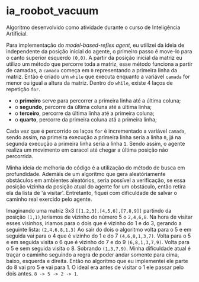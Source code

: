 # ia_roobot_vacuum
Algoritmo desenvolvido como atividade durante o curso de Inteligência Artificial. 

Para implementação do *model-based-reflex agent*, eu utilizei da ideia de independente da posição inicial do agente, o primeiro passo é move-lo para o canto superior esquerdo `(0,0)`. A partir da posição inicial da matriz eu utilizo um método que percorre toda a matriz, esse método funciona a partir de camadas, a `camada` começa em `0` representando a primeira linha da matriz. Então é criado um `while` que executa enquanto a variável `camada` for menor ou igual a altura da matriz. Dentro do `while`, existe 4 laços de repetição `for`.

- o **primeiro** serve para percorrer a primeira linha até a última coluna;
- o **segundo**, percorre da última coluna até a última linha;
- o **terceiro**, percorre da última linha até a primeira coluna;
- o **quarto**, percorre da primeira coluna atá a primeira linha;

Cada vez que é percorrido os laços `for` é incrementado a variável `camada`, sendo assim, na primeira execução a primeira linha seria a linha `0`, já na segunda execução a primeira linha seria a linha `1`. Sendo assim, o agente realiza um movimento em caracol até chegar a última posição não percorrida.

Minha ideia de melhoria do código é a utilização do método de busca em profundidade. Ademáis de um algoritmo que gera aleatóriamente obstáculos em ambientes aleatórios, seria possível a verificação, se essa posição vizinha da posição atual do agente for um obstáculo, então retira ela da lista de 'à visitar'. Entretanto, fiquei com dificuldade de salvar o caminho real exercido pelo agente.

Imaginando uma matriz 3x3 `[[1,2,3],[4,5,6],[7,8,9]]` partindo da posição `(1,1)`,teriamos de vizinho do número 5 o `2,4,6,8`. Na hora de visitar esses visinhos, iriamos para o dois que é vizinho do 1 e do 3, gerando a seguinte lista: `(2,4,6,8,1,3)` Ao sair do dois o algoritmo volta para o 5 e em seguida vai para o 4 que é vizinho do 1 e do 7 `(4,6,8,1,3,7)`. Volta para o 5 e em seguida visita o 6 que é vizinho do 7 e do 9 `(6,8,1,3,7,9)`. Volta para o 5 e sem seguida visita o 8. Sobrando `(1,3,7,9)`. Minha dificuldade atual é traçar o caminho seguindo a regra de poder andar somente para cima, baixo, esquerda e direita. Então no algoritmo que eu implementei ele parte do 8 vai pro 5 e vai para 1. O ideal era antes de visitar o 1 ele passar pelo dois antes. `8 -> 5 -> 2 -> 1`.
